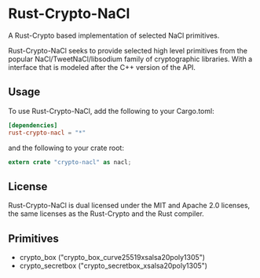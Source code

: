 # Rust-Crypto-NaCl

A Rust-Crypto based implementation of selected NaCl primitives.

Rust-Crypto-NaCl seeks to provide selected high level primitives from the
popular NaCl/TweetNaCl/libsodium family of cryptographic libraries. With a
interface that is modeled after the C++ version of the API.

## Usage

To use Rust-Crypto-NaCl, add the following to your Cargo.toml:

```toml
[dependencies]
rust-crypto-nacl = "*"
```

and the following to your crate root:

```rust
extern crate "crypto-nacl" as nacl;
```

## License

Rust-Crypto-NaCl is dual licensed under the MIT and Apache 2.0 licenses, the
same licenses as the Rust-Crypto and the Rust compiler.

## Primitives

 * crypto_box ("crypto_box_curve25519xsalsa20poly1305")
 * crypto_secretbox ("crypto_secretbox_xsalsa20poly1305")

